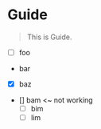 # Guide

> This is Guide.

- [ ] foo
- bar
- [x] baz
- [] bam <~ not working
  - [ ] bim
  - [ ] lim
